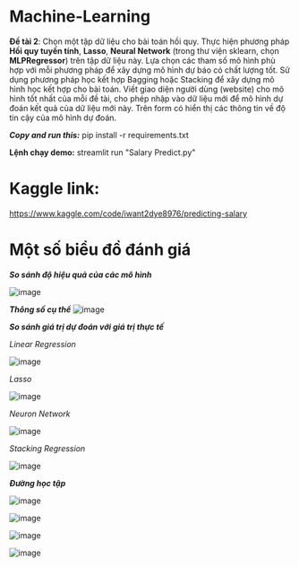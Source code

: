 # Machine-Learning
 **Đề tài 2**: Chọn một tập dữ liệu cho bài toán hồi quy. Thực hiện phương pháp **Hồi quy tuyến tính**, **Lasso**, **Neural Network** (trong thư viện sklearn, chọn **MLPRegressor**) trên tập dữ liệu này. Lựa chọn các tham số mô hình phù hợp với mỗi phương pháp để xây dựng mô hình dự báo có chất lượng tốt. 
Sử dụng phương pháp học kết hợp Bagging hoặc Stacking để xây dựng mô hình học kết hợp cho bài toán.
Viết giao diện người dùng (website) cho mô hình tốt nhất của mỗi đề tài, cho phép nhập vào dữ liệu mới để mô hình dự đoán kết quả của dữ liệu mới này. Trên form có hiển thị các thông tin về độ tin cậy của mô hình dự đoán. 

**_Copy and run this:_** pip install -r requirements.txt

**__Lệnh chạy demo:__** streamlit run "Salary Predict.py"

# Kaggle link:
https://www.kaggle.com/code/iwant2dye8976/predicting-salary

# **Một số biểu đồ đánh giá**

**_So sánh độ hiệu quả của các mô hình_**

![image](https://github.com/user-attachments/assets/b02fdfab-a193-4b76-bd17-b0759f049512)

**_Thông số cụ thể_**
![image](https://github.com/user-attachments/assets/704f545d-0e88-4c13-935a-ddbb06513a46)


**_So sánh giá trị dự đoán với giá trị thực tế_**

_Linear Regression_

![image](https://github.com/user-attachments/assets/eb2fbb1e-4f8e-47bd-84e8-f41da4708a01)

_Lasso_

![image](https://github.com/user-attachments/assets/28bcbad6-4280-4a1a-8e59-11844284d3d6)

_Neuron Network_

![image](https://github.com/user-attachments/assets/7f82a322-e5d6-4c22-b209-7942651af164)

_Stacking Regression_

![image](https://github.com/user-attachments/assets/014f99e5-dba7-4d41-b3ff-5f4e941f5697)

**_Đường học tập_**

![image](https://github.com/user-attachments/assets/fd157131-83cc-4855-8420-5f1bb2024ce6)

![image](https://github.com/user-attachments/assets/cb5e9497-a8ee-4484-b07a-aad290c16b91)

![image](https://github.com/user-attachments/assets/bdb543df-574d-4df8-964e-c183eae5bcb0)

![image](https://github.com/user-attachments/assets/91f58b50-7cf5-4964-9c76-c3e9c00d9883)

